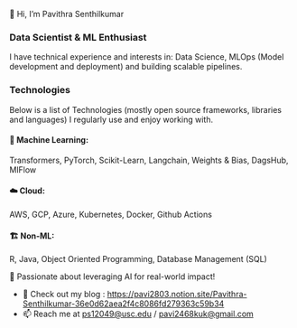 👋 Hi, I’m Pavithra Senthilkumar
  
### Data Scientist & ML Enthusiast

I have technical experience and interests in: Data Science, MLOps (Model development and deployment) and building scalable pipelines.

### Technologies
Below is a list of Technologies (mostly open source frameworks, libraries and languages) I regularly use and enjoy working with.

#### 🤖 Machine Learning:
Transformers, PyTorch, Scikit-Learn, Langchain, Weights & Bias, DagsHub, MlFlow

#### ☁️ Cloud:
AWS, GCP, Azure, Kubernetes, Docker, Github Actions

#### 🏗️ Non-ML:
R, Java, Object Oriented Programming, Database Management (SQL)


🔹 Passionate about leveraging AI for real-world impact!
  
- 📝 Check out my blog : https://pavi2803.notion.site/Pavithra-Senthilkumar-36e0d62aea2f4c8086fd279363c59b34
- 📫 Reach me at ps12049@usc.edu / pavi2468kuk@gmail.com

<!---
pavi2803/pavi2803 is a ✨ special ✨ repository because its `README.md` (this file) appears on your GitHub profile.
You can click the Preview link to take a look at your changes.
--->

